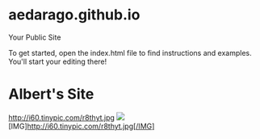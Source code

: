 aedarago.github.io
=====================

Your Public Site

To get started, open the index.html file to find instructions and examples. You'll start your editing there!
# Albert's Site
http://i60.tinypic.com/r8thyt.jpg
![](http://octodex.github.com/images/yaktocat.png)
[IMG]http://i60.tinypic.com/r8thyt.jpg[/IMG]
